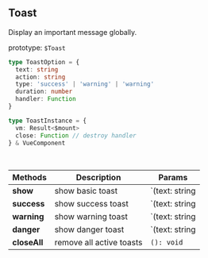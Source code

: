 ## Toast

Display an important message globally.

<ex-code name="ex-toast-basic"/></ex-code>

<ex-code name="ex-toast-action"/></ex-code>

<ex-code name="ex-toast-status"/></ex-code>

<ex-code name="ex-toast-duration"/></ex-code>

<ex-code name="ex-toast-handler"/></ex-code>

<ex-footer edit-link="https://github.com/zeit-ui/vue/edit/master/docs/en-us/components/toast.md">

prototype: `$Toast`

```ts
type ToastOption = {
  text: string
  action: string
  type: 'success' | 'warning' | 'warning'
  duration: number
  handler: Function
}

type ToastInstance = {
  vm: Result<$mount>
  close: Function // destroy handler
} & VueComponent
```

<br/>

| Methods      | Description              | Params                                        |
| ------------ | ------------------------ | --------------------------------------------- |
| **show**     | show basic toast         | `(text: string | ToastOption): ToastInstance` |
| **success**  | show success toast       | `(text: string | ToastOption): ToastInstance` |
| **warning**  | show warning toast       | `(text: string | ToastOption): ToastInstance` |
| **danger**   | show danger toast        | `(text: string | ToastOption): ToastInstance` |
| **closeAll** | remove all active toasts | `(): void`                                    |

</ex-footer>
